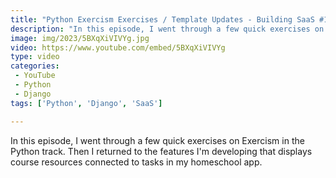 ```yaml
---
title: "Python Exercism Exercises / Template Updates - Building SaaS #158"
description: "In this episode, I went through a few quick exercises on Exercism in the Python track. Then I returned to the features I'm developing that displays course resources connected to tasks in my homeschool app."
image: img/2023/5BXqXiVIVYg.jpg
video: https://www.youtube.com/embed/5BXqXiVIVYg
type: video
categories:
 - YouTube
 - Python
 - Django
tags: ['Python', 'Django', 'SaaS']

---
```


In this episode, I went through a few quick exercises on Exercism in the Python track. Then I returned to the features I'm developing that displays course resources connected to tasks in my homeschool app.
